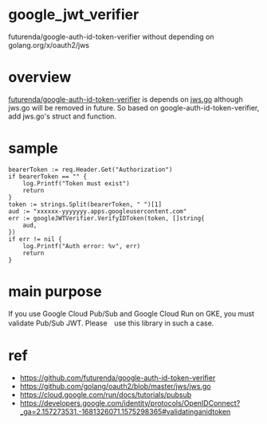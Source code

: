 # google_jwt_verifier
futurenda/google-auth-id-token-verifier without depending on golang.org/x/oauth2/jws

# overview
[futurenda/google-auth-id-token-verifier](https://github.com/futurenda/google-auth-id-token-verifier) is depends on [jws.go](https://github.com/golang/oauth2/blob/master/jws/jws.go) although jws.go will be removed in future.
So based on google-auth-id-token-verifier, add jws.go's struct and function.

# sample
```
bearerToken := req.Header.Get("Authorization")
if bearerToken == "" {
	log.Printf("Token must exist")
	return
}
token := strings.Split(bearerToken, " ")[1]
aud := "xxxxxx-yyyyyyy.apps.googleusercontent.com"
err := googleJWTVerifier.VerifyIDToken(token, []string{
    aud,
})
if err != nil {
	log.Printf("Auth error: %v", err)
	return
}
```

# main purpose
If you use Google Cloud Pub/Sub and Google Cloud Run on GKE, you must validate Pub/Sub JWT.
Please　use this library in such a case.

# ref
- https://github.com/futurenda/google-auth-id-token-verifier
- https://github.com/golang/oauth2/blob/master/jws/jws.go
- https://cloud.google.com/run/docs/tutorials/pubsub
- https://developers.google.com/identity/protocols/OpenIDConnect?_ga=2.157273531.-1681326071.1575298365#validatinganidtoken

